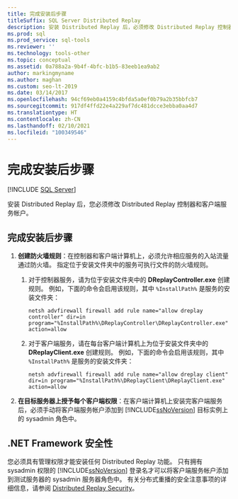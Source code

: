 ```yaml
---
title: 完成安装后步骤
titleSuffix: SQL Server Distributed Replay
description: 安装 Distributed Replay 后，必须修改 Distributed Replay 控制器和客户端服务帐户。
ms.prod: sql
ms.prod_service: sql-tools
ms.reviewer: ''
ms.technology: tools-other
ms.topic: conceptual
ms.assetid: 0a788a2a-9b4f-4bfc-b1b5-83eeb1ea9ab2
author: markingmyname
ms.author: maghan
ms.custom: seo-lt-2019
ms.date: 03/14/2017
ms.openlocfilehash: 94cf69eb0a4159c4bfda5a0ef0b79a2b35bbfcb7
ms.sourcegitcommit: 917df4ffd22e4a229af7dc481dcce3ebba0aa4d7
ms.translationtype: HT
ms.contentlocale: zh-CN
ms.lasthandoff: 02/10/2021
ms.locfileid: "100349546"
---
```

# <a name="complete-the-post-installation-steps"></a>完成安装后步骤

 [!INCLUDE [SQL Server](../../includes/applies-to-version/sqlserver.md)]

安装 Distributed Replay 后，您必须修改 Distributed Replay 控制器和客户端服务帐户。  
  
## <a name="to-complete-the-post-installation-steps"></a>完成安装后步骤  
  
1. **创建防火墙规则**：在控制器和客户端计算机上，必须允许相应服务的入站流量通过防火墙。 指定位于安装文件夹中的服务可执行文件的防火墙规则。  
  
    1. 对于控制器服务，请为位于安装文件夹中的 **DReplayController.exe** 创建规则。 例如，下面的命令会启用该规则，其中 `%InstallPath%` 是服务的安装文件夹：  
  
         `netsh advfirewall firewall add rule name="allow dreplay controller" dir=in program="%InstallPath%\DReplayController\DReplayController.exe" action=allow`  
  
    2. 对于客户端服务，请在每台客户端计算机上为位于安装文件夹中的 **DReplayClient.exe** 创建规则。 例如，下面的命令会启用该规则，其中 `%InstallPath%` 是服务的安装文件夹：  
  
         `netsh advfirewall firewall add rule name="allow dreplay client" dir=in program="%InstallPath%\DReplayClient\DReplayClient.exe" action=allow`  
  
2. **在目标服务器上授予每个客户端权限**：在客户端计算机上安装完客户端服务后，必须手动将客户端服务帐户添加到 [!INCLUDE[ssNoVersion](../../includes/ssnoversion-md.md)] 目标实例上的 sysadmin 角色中。  
  
## <a name="net-framework-security"></a>.NET Framework 安全性

您必须具有管理权限才能安装任何 Distributed Replay 功能。 只有拥有 sysadmin 权限的 [!INCLUDE[ssNoVersion](../../includes/ssnoversion-md.md)] 登录名才可以将客户端服务帐户添加到测试服务器的 sysadmin 服务器角色中。 有关分布式重播的安全注意事项的详细信息，请参阅 [Distributed Replay Security](../../tools/distributed-replay/distributed-replay-security.md)。
